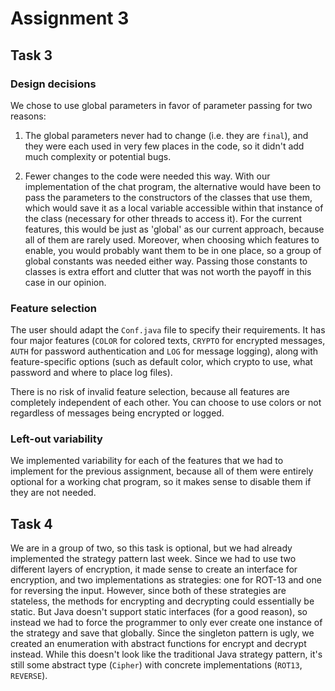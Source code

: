 # Assignment 3

## Task 3

### Design decisions

We chose to use global parameters in favor of parameter passing for two reasons:

1. The global parameters never had to change (i.e. they are `final`), and they were each
used in very few places in the code, so it didn't add much complexity or potential bugs.

2. Fewer changes to the code were needed this way. With our implementation of the chat
program, the alternative would have been to pass the parameters to the constructors of
the classes that use them, which would save it as a local variable accessible within
that instance of the class (necessary for other threads to access it). For the current
features, this would be just as 'global' as our current approach, because all of them
are rarely used.
Moreover, when choosing which features to enable, you would probably want them to be in
one place, so a group of global constants was needed either way. Passing those constants
to classes is extra effort and clutter that was not worth the payoff in this case in
our opinion.

### Feature selection

The user should adapt the `Conf.java` file to specify their requirements. It has four
major features (`COLOR` for colored texts, `CRYPTO` for encrypted messages, `AUTH` for
password authentication and `LOG` for message logging), along with feature-specific
options (such as default color, which crypto to use, what password and where to place
log files).

There is no risk of invalid feature selection, because all features are completely
independent of each other. You can choose to use colors or not regardless of
messages being encrypted or logged.

### Left-out variability

We implemented variability for each of the features that we had to implement for the
previous assignment, because all of them were entirely optional for a working chat
program, so it makes sense to disable them if they are not needed.

## Task 4

We are in a group of two, so this task is optional, but we had already implemented the
strategy pattern last week. Since we had to use two different layers of encryption, it
made sense to create an interface for encryption, and two implementations as
strategies: one for ROT-13 and one for reversing the input. However, since both of
these strategies are stateless, the methods for encrypting and decrypting could
essentially be static. But Java doesn't support static interfaces (for a good reason),
so instead we had to force the programmer to only ever create one instance of the
strategy and save that globally. Since the singleton pattern is ugly, we created an
enumeration with abstract functions for encrypt and decrypt instead. While this doesn't
look like the traditional Java strategy pattern, it's still some abstract type
(`Cipher`) with concrete implementations (`ROT13`, `REVERSE`).
